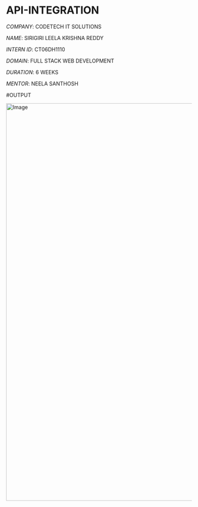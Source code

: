 # API-INTEGRATION

*COMPANY*:  CODETECH IT SOLUTIONS

*NAME*:  SIRIGIRI LEELA KRISHNA REDDY

*INTERN ID*:  CT06DH1110

*DOMAIN*:  FULL STACK WEB DEVELOPMENT

*DURATION*:  6 WEEKS

*MENTOR*:  NEELA SANTHOSH


#OUTPUT

<img width="1920" height="1080" alt="Image" src="https://github.com/user-attachments/assets/21cd0617-bcde-42e7-86ae-19de377153e6" />
